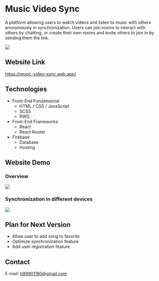 # Music Video Sync

A platform allowing users to watch videos and listen to music with others anonymously in synchronization.
Users can join rooms to interact with others by chatting, or create their own rooms and invite others to join in by sending them the link.

![](https://i.imgur.com/dCBJX0D.png)

## Website Link

https://music-video-sync.web.app/

## Technologies

- Front-End Fundamental
  - HTML / CSS / JavaScript
  - SCSS
  - RWD
- Front-End Frameworks
  - React
  - React Router
- Firebase
  - Database
  - Hosting

## Website Demo

### Overview

![](https://i.imgur.com/aU1BNUK.gif)

### Synchronization in different devices

![](https://media.giphy.com/media/7z78EO5EBZ8oDRnrq6/giphy.gif)

## Plan for Next Version

- Allow user to add song to favorite
- Optimize synchronization feature
- Add user registration feature

## Contact

E-mail: b99901190@gmail.com
